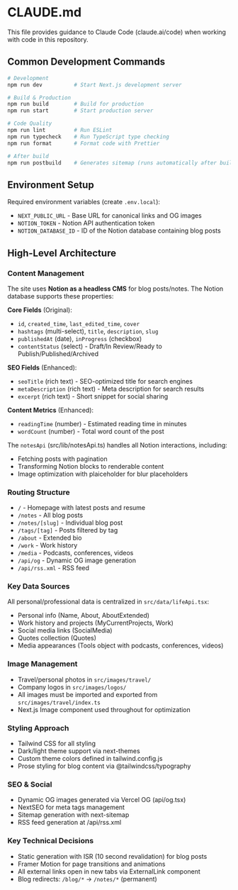 # CLAUDE.md

This file provides guidance to Claude Code (claude.ai/code) when working with code in this repository.

## Common Development Commands

```bash
# Development
npm run dev          # Start Next.js development server

# Build & Production
npm run build        # Build for production
npm run start        # Start production server

# Code Quality
npm run lint         # Run ESLint
npm run typecheck    # Run TypeScript type checking
npm run format       # Format code with Prettier

# After build
npm run postbuild    # Generates sitemap (runs automatically after build)
```

## Environment Setup

Required environment variables (create `.env.local`):
- `NEXT_PUBLIC_URL` - Base URL for canonical links and OG images
- `NOTION_TOKEN` - Notion API authentication token
- `NOTION_DATABASE_ID` - ID of the Notion database containing blog posts

## High-Level Architecture

### Content Management
The site uses **Notion as a headless CMS** for blog posts/notes. The Notion database supports these properties:

**Core Fields** (Original):
- `id`, `created_time`, `last_edited_time`, `cover`
- `hashtags` (multi-select), `title`, `description`, `slug`
- `publishedAt` (date), `inProgress` (checkbox)
- `contentStatus` (select) - Draft/In Review/Ready to Publish/Published/Archived

**SEO Fields** (Enhanced):
- `seoTitle` (rich text) - SEO-optimized title for search engines
- `metaDescription` (rich text) - Meta description for search results
- `excerpt` (rich text) - Short snippet for social sharing

**Content Metrics** (Enhanced):
- `readingTime` (number) - Estimated reading time in minutes
- `wordCount` (number) - Total word count of the post

The `notesApi` (src/lib/notesApi.ts) handles all Notion interactions, including:
- Fetching posts with pagination
- Transforming Notion blocks to renderable content
- Image optimization with plaiceholder for blur placeholders

### Routing Structure
- `/` - Homepage with latest posts and resume
- `/notes` - All blog posts
- `/notes/[slug]` - Individual blog post
- `/tags/[tag]` - Posts filtered by tag
- `/about` - Extended bio
- `/work` - Work history
- `/media` - Podcasts, conferences, videos
- `/api/og` - Dynamic OG image generation
- `/api/rss.xml` - RSS feed

### Key Data Sources
All personal/professional data is centralized in `src/data/lifeApi.tsx`:
- Personal info (Name, About, AboutExtended)
- Work history and projects (MyCurrentProjects, Work)
- Social media links (SocialMedia)
- Quotes collection (Quotes)
- Media appearances (Tools object with podcasts, conferences, videos)

### Image Management
- Travel/personal photos in `src/images/travel/`
- Company logos in `src/images/logos/`
- All images must be imported and exported from `src/images/travel/index.ts`
- Next.js Image component used throughout for optimization

### Styling Approach
- Tailwind CSS for all styling
- Dark/light theme support via next-themes
- Custom theme colors defined in tailwind.config.js
- Prose styling for blog content via @tailwindcss/typography

### SEO & Social
- Dynamic OG images generated via Vercel OG (api/og.tsx)
- NextSEO for meta tags management
- Sitemap generation with next-sitemap
- RSS feed generation at /api/rss.xml

### Key Technical Decisions
- Static generation with ISR (10 second revalidation) for blog posts
- Framer Motion for page transitions and animations
- All external links open in new tabs via ExternalLink component
- Blog redirects: `/blog/*` → `/notes/*` (permanent)